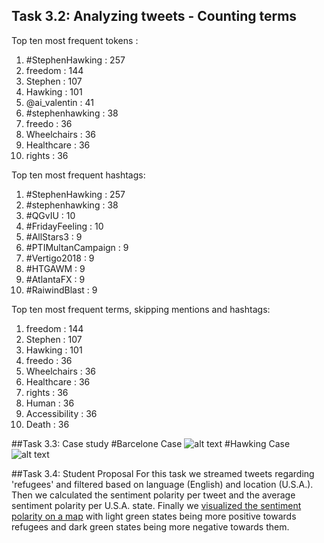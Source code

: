 ## Task 3.2: Analyzing tweets - Counting terms

Top ten most frequent tokens :

1. \#StephenHawking : 257
2. freedom : 144
3. Stephen : 107
4. Hawking : 101
5. @ai_valentin : 41
6. \#stephenhawking : 38
7. freedo : 36
8. Wheelchairs : 36
9. Healthcare : 36
 10. rights : 36


Top ten most frequent hashtags:

1. \#StephenHawking : 257
2. \#stephenhawking : 38
3. \#QGvIU : 10
4. \#FridayFeeling : 10
5. \#AllStars3 : 9
6. \#PTIMultanCampaign : 9
7. \#Vertigo2018 : 9
8. \#HTGAWM : 9
9. \#AtlantaFX : 9
 10. \#RaiwindBlast : 9


Top ten most frequent terms, skipping mentions and hashtags: 

1. freedom : 144
2. Stephen : 107
3. Hawking : 101
4. freedo : 36
5. Wheelchairs : 36
6. Healthcare : 36
7. rights : 36
8. Human : 36
9. Accessibility : 36
 10. Death : 36

##Task 3.3: Case study
#Barcelone Case
![alt text](/home/sofia/PycharmProjects/Labs-solutions/Lab-3/barca.png)
#Hawking Case
![alt text](/home/sofia/PycharmProjects/Labs-solutions/Lab-3/hawking.png)

##Task 3.4: Student Proposal
For this task we streamed tweets regarding 'refugees' and filtered based on language (English) 
and location (U.S.A.). Then we calculated the sentiment polarity per tweet and the average sentiment
polarity per U.S.A. state. Finally we [visualized the sentiment polarity on a map](https://plot.ly/~s.yfantidou/4/sentiment-polarity-about-refugees-by-state-hover-for-breakdown/) with light 
green states being more positive towards refugees and dark green states being more negative 
towards them.